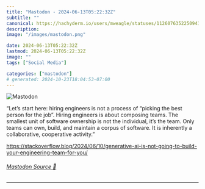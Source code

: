 ```yaml
---
title: "Mastodon - 2024-06-13T05:22:32Z"
subtitle: ""
canonical: https://hachyderm.io/users/mweagle/statuses/112607635225094113
description:
image: "/images/mastodon.png"

date: 2024-06-13T05:22:32Z
lastmod: 2024-06-13T05:22:32Z
image: ""
tags: ["Social Media"]

categories: ["mastodon"]
# generated: 2024-10-23T18:04:53-07:00
---
```

![Mastodon](/images/mastodon.png)

<p>“Let’s start here: hiring engineers is not a process of “picking the best person for the job”. Hiring engineers is about composing teams. The smallest unit of software ownership is not the individual, it’s the team. Only teams can own, build, and maintain a corpus of software. It is inherently a collaborative, cooperative activity.”</p><p><a href="https://stackoverflow.blog/2024/06/10/generative-ai-is-not-going-to-build-your-engineering-team-for-you/" target="_blank" rel="nofollow noopener noreferrer" translate="no"><span class="invisible">https://</span><span class="ellipsis">stackoverflow.blog/2024/06/10/</span><span class="invisible">generative-ai-is-not-going-to-build-your-engineering-team-for-you/</span></a></p>


###### [Mastodon Source 🐘](https://hachyderm.io/@mweagle/112607635225094113)

___
